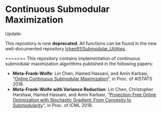# Continuous Submodular Maximization

Update:

This repository is now **deprecated**. All functions can be found in the new well-documented repository [lchen91/Submodular_Utilities](https://github.com/lchen91/Submodular_Utilities).

=======
This repository contains implementation of continuous submodular maximization algorithms published in the following papers:

- **Meta-Frank-Wolfe**: Lin Chen, Hamed Hassani, and Amin Karbasi, “[Online Continuous Submodular Maximization](https://arxiv.org/pdf/1802.06052.pdf)”, in Proc. of AISTATS 2018.
- **Meta-Frank-Wolfe with Variance Reduction**: Lin Chen, Christopher Harshaw, Hamed Hassani, and Amin Karbasi, “[Projection-Free Online Optimization with Stochastic Gradient: From Convexity to Submodularity](https://arxiv.org/pdf/1802.08183.pdf)“, in Proc. of ICML 2018.
